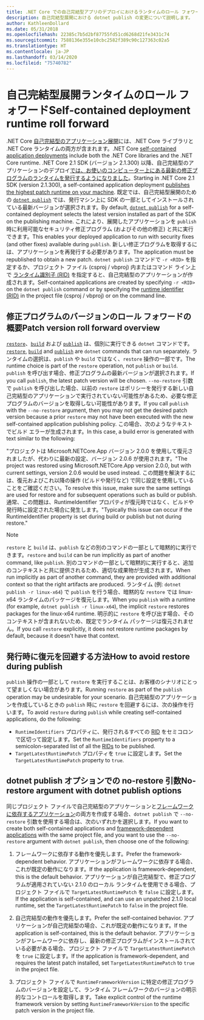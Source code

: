```yaml
---
title: .NET Core での自己完結型アプリのデプロイにおけるランタイムのロール フォワード
description: 自己完結型展開における dotnet publish の変更について説明します。
author: KathleenDollard
ms.date: 05/31/2018
ms.openlocfilehash: 22385c7b5d2bf87755fd51cd6268d21fe3431c74
ms.sourcegitcommit: 7588136e355e10cbc2582f389c90c127363c02a5
ms.translationtype: HT
ms.contentlocale: ja-JP
ms.lasthandoff: 03/14/2020
ms.locfileid: "75740782"
---
```

# <a name="self-contained-deployment-runtime-roll-forward"></a><span data-ttu-id="3c51a-103">自己完結型展開ランタイムのロール フォワード</span><span class="sxs-lookup"><span data-stu-id="3c51a-103">Self-contained deployment runtime roll forward</span></span>

<span data-ttu-id="3c51a-104">.NET Core [自己完結型のアプリケーション展開](index.md)には、.NET Core ライブラリと .NET Core ランタイムの両方が含まれます。</span><span class="sxs-lookup"><span data-stu-id="3c51a-104">.NET Core [self-contained application deployments](index.md) include both the .NET Core libraries and the .NET Core runtime.</span></span> <span data-ttu-id="3c51a-105">.NET Core 2.1 SDK (バージョン 2.1.300) 以降、自己完結型のアプリケーションのデプロイ[では、お使いのコンピューター上にある最新の修正プログラムのランタイムを発行するようになりました](https://github.com/dotnet/designs/pull/36)。</span><span class="sxs-lookup"><span data-stu-id="3c51a-105">Starting in .NET Core 2.1 SDK (version 2.1.300), a self-contained application deployment [publishes the highest patch runtime on your machine](https://github.com/dotnet/designs/pull/36).</span></span> <span data-ttu-id="3c51a-106">既定では、自己完結型展開のための [`dotnet publish`](../tools/dotnet-publish.md) では、発行マシン上に SDK の一部としてインストールされている最新バージョンが選択されます。</span><span class="sxs-lookup"><span data-stu-id="3c51a-106">By default, [`dotnet publish`](../tools/dotnet-publish.md) for a self-contained deployment selects the latest version installed as part of the SDK on the publishing machine.</span></span> <span data-ttu-id="3c51a-107">これにより、展開したアプリケーションを `publish` 時に利用可能なセキュリティ修正プログラム (およびその他の修正) と共に実行できます。</span><span class="sxs-lookup"><span data-stu-id="3c51a-107">This enables your deployed application to run with security fixes (and other fixes) available during `publish`.</span></span> <span data-ttu-id="3c51a-108">新しい修正プログラムを取得するには、アプリケーションを再発行する必要があります。</span><span class="sxs-lookup"><span data-stu-id="3c51a-108">The application must be republished to obtain a new patch.</span></span> <span data-ttu-id="3c51a-109">`dotnet publish` コマンドで `-r <RID>` を指定するか、プロジェクト ファイル (csproj / vbproj) 内またはコマンド ライン上で [ランタイム識別子 (RID)](../rid-catalog.md) を指定すると、自己完結型のアプリケーションが作成されます。</span><span class="sxs-lookup"><span data-stu-id="3c51a-109">Self-contained applications are created by specifying `-r <RID>` on the `dotnet publish` command or by specifying the [runtime identifier (RID)](../rid-catalog.md) in the project file (csproj / vbproj) or on the command line.</span></span>

## <a name="patch-version-roll-forward-overview"></a><span data-ttu-id="3c51a-110">修正プログラムのバージョンのロール フォワードの概要</span><span class="sxs-lookup"><span data-stu-id="3c51a-110">Patch version roll forward overview</span></span>

<span data-ttu-id="3c51a-111">[`restore`](../tools/dotnet-restore.md)、[`build`](../tools/dotnet-build.md) および [`publish`](../tools/dotnet-publish.md) は、個別に実行できる `dotnet` コマンドです。</span><span class="sxs-lookup"><span data-stu-id="3c51a-111">[`restore`](../tools/dotnet-restore.md), [`build`](../tools/dotnet-build.md) and [`publish`](../tools/dotnet-publish.md) are `dotnet` commands that can run separately.</span></span> <span data-ttu-id="3c51a-112">ランタイムの選択は、`publish` や `build` ではなく、`restore` 操作の一部です。</span><span class="sxs-lookup"><span data-stu-id="3c51a-112">The runtime choice is part of the `restore` operation, not `publish` or `build`.</span></span> <span data-ttu-id="3c51a-113">`publish` を呼び出す場合、修正プログラムの最新バージョンが選択されます。</span><span class="sxs-lookup"><span data-stu-id="3c51a-113">If you call `publish`, the latest patch version will be chosen.</span></span> <span data-ttu-id="3c51a-114">`--no-restore` 引数で `publish` を呼び出した場合、以前の `restore` はポリシーを発行する新しい自己完結型のアプリケーションで実行されていない可能性があるため、必要な修正プログラムのバージョンを取得しない可能性があります。</span><span class="sxs-lookup"><span data-stu-id="3c51a-114">If you call `publish` with the `--no-restore` argument, then you may not get the desired patch version because a prior `restore` may not have been executed with the new self-contained application publishing policy.</span></span> <span data-ttu-id="3c51a-115">この場合、次のようなテキストでビルド エラーが生成されます。</span><span class="sxs-lookup"><span data-stu-id="3c51a-115">In this case, a build error is generated with text similar to the following:</span></span>

  <span data-ttu-id="3c51a-116">"プロジェクトは Microsoft.NETCore.App バージョン 2.0.0 を使用して復元されましたが、代わりに最新の設定、バージョン 2.0.6 が使用されます。</span><span class="sxs-lookup"><span data-stu-id="3c51a-116">"The project was restored using Microsoft.NETCore.App version 2.0.0, but with current settings, version 2.0.6 would be used instead.</span></span> <span data-ttu-id="3c51a-117">この問題を解決するには、復元およびこれ以降の操作 (ビルドや発行など) で同じ設定を使用していることをご確認ください。</span><span class="sxs-lookup"><span data-stu-id="3c51a-117">To resolve this issue, make sure the same settings are used for restore and for subsequent operations such as build or publish.</span></span> <span data-ttu-id="3c51a-118">通常、この問題は、RuntimeIdentifier プロパティが復元時ではなく、ビルドや発行時に設定された場合に発生します。"</span><span class="sxs-lookup"><span data-stu-id="3c51a-118">Typically this issue can occur if the RuntimeIdentifier property is set during build or publish but not during restore."</span></span>

> [!NOTE]
> <span data-ttu-id="3c51a-119">`restore` と `build` は、`publish` などの別のコマンドの一部として暗黙的に実行できます。</span><span class="sxs-lookup"><span data-stu-id="3c51a-119">`restore` and `build` can be run implicitly as part of another command, like `publish`.</span></span> <span data-ttu-id="3c51a-120">別のコマンドの一部として暗黙的に実行すると、追加のコンテキストと共に提供されるため、適切な成果物が生成されます。</span><span class="sxs-lookup"><span data-stu-id="3c51a-120">When run implicitly as part of another command, they are provided with additional context so that the right artifacts are produced.</span></span> <span data-ttu-id="3c51a-121">ランタイム (例: `dotnet publish -r linux-x64`) で `publish` を行う場合、暗黙的な `restore` では linux-x64 ランタイムのパッケージを復元します。</span><span class="sxs-lookup"><span data-stu-id="3c51a-121">When you `publish` with a runtime (for example, `dotnet publish -r linux-x64`), the implicit `restore` restores packages for the linux-x64 runtime.</span></span> <span data-ttu-id="3c51a-122">明示的に `restore` を呼び出す場合、そのコンテキストが含まれないため、既定でランタイム パッケージは復元されません。</span><span class="sxs-lookup"><span data-stu-id="3c51a-122">If you call `restore` explicitly, it does not restore runtime packages by default, because it doesn't have that context.</span></span>

## <a name="how-to-avoid-restore-during-publish"></a><span data-ttu-id="3c51a-123">発行時に復元を回避する方法</span><span class="sxs-lookup"><span data-stu-id="3c51a-123">How to avoid restore during publish</span></span>

<span data-ttu-id="3c51a-124">`publish` 操作の一部として `restore` を実行することは、お客様のシナリオにとって望ましくない場合があります。</span><span class="sxs-lookup"><span data-stu-id="3c51a-124">Running `restore` as part of the `publish` operation may be undesirable for your scenario.</span></span> <span data-ttu-id="3c51a-125">自己完結型のアプリケーションを作成しているときの `publish` 時に `restore` を回避するには、次の操作を行います。</span><span class="sxs-lookup"><span data-stu-id="3c51a-125">To avoid `restore` during `publish` while creating self-contained applications, do the following:</span></span>

- <span data-ttu-id="3c51a-126">`RuntimeIdentifiers` プロパティに、発行されるすべての [RID](../rid-catalog.md) をセミコロンで区切って設定します。</span><span class="sxs-lookup"><span data-stu-id="3c51a-126">Set the `RuntimeIdentifiers` property to a semicolon-separated list of all the [RIDs](../rid-catalog.md) to be published.</span></span>
- <span data-ttu-id="3c51a-127">`TargetLatestRuntimePatch` プロパティを `true` に設定します。</span><span class="sxs-lookup"><span data-stu-id="3c51a-127">Set the `TargetLatestRuntimePatch` property to `true`.</span></span>

## <a name="no-restore-argument-with-dotnet-publish-options"></a><span data-ttu-id="3c51a-128">dotnet publish オプションでの no-restore 引数</span><span class="sxs-lookup"><span data-stu-id="3c51a-128">No-restore argument with dotnet publish options</span></span>

<span data-ttu-id="3c51a-129">同じプロジェクト ファイルで自己完結型のアプリケーションと[フレームワークに依存するアプリケーション](index.md)の両方を作成する場合、`dotnet publish` で `--no-restore` 引数を使用する場合は、次のいずれかを選択します。</span><span class="sxs-lookup"><span data-stu-id="3c51a-129">If you want to create both self-contained applications and [framework-dependent applications](index.md) with the same project file, and you want to use the `--no-restore` argument with `dotnet publish`, then choose one of the following:</span></span>

1. <span data-ttu-id="3c51a-130">フレームワークに依存する動作を優先します。</span><span class="sxs-lookup"><span data-stu-id="3c51a-130">Prefer the framework-dependent behavior.</span></span> <span data-ttu-id="3c51a-131">アプリケーションがフレームワークに依存する場合、これが既定の動作になります。</span><span class="sxs-lookup"><span data-stu-id="3c51a-131">If the application is framework-dependent, this is the default behavior.</span></span> <span data-ttu-id="3c51a-132">アプリケーションが自己完結型で、修正プログラムが適用されていない 2.1.0 のローカル ランタイムを使用できる場合、プロジェクト ファイルで `TargetLatestRuntimePatch` を `false` に設定します。</span><span class="sxs-lookup"><span data-stu-id="3c51a-132">If the application is self-contained, and can use an unpatched 2.1.0 local runtime, set the `TargetLatestRuntimePatch` to `false` in the project file.</span></span>

2. <span data-ttu-id="3c51a-133">自己完結型の動作を優先します。</span><span class="sxs-lookup"><span data-stu-id="3c51a-133">Prefer the self-contained behavior.</span></span> <span data-ttu-id="3c51a-134">アプリケーションが自己完結型の場合、これが既定の動作になります。</span><span class="sxs-lookup"><span data-stu-id="3c51a-134">If the application is self-contained, this is the default behavior.</span></span> <span data-ttu-id="3c51a-135">アプリケーションがフレームワークに依存し、最新の修正プログラムがインストールされている必要がある場合、プロジェクト ファイルで `TargetLatestRuntimePatch` を `true` に設定します。</span><span class="sxs-lookup"><span data-stu-id="3c51a-135">If the application is framework-dependent, and requires the latest patch installed, set `TargetLatestRuntimePatch` to `true` in the project file.</span></span>

3. <span data-ttu-id="3c51a-136">プロジェクト ファイルで `RuntimeFrameworkVersion` に特定の修正プログラムのバージョンを設定して、ランタイム フレームワークのバージョンの明示的なコントロールを取得します。</span><span class="sxs-lookup"><span data-stu-id="3c51a-136">Take explicit control of the runtime framework version by setting `RuntimeFrameworkVersion` to the specific patch version in the project file.</span></span>
